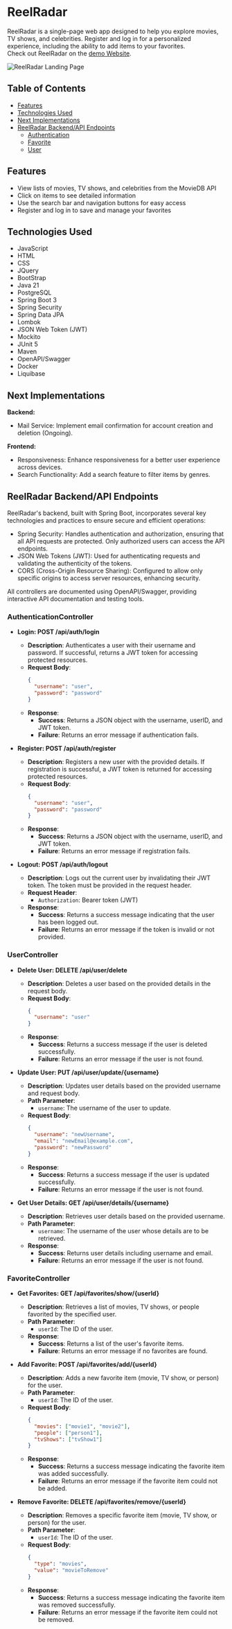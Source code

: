 # ReelRadar

ReelRadar is a single-page web app designed to help you explore movies, TV shows, and celebrities. Register and log in for a personalized experience, including the ability to add items to your favorites.  
Check out ReelRadar on the [demo Website](https://miguelcardoso19.github.io/ReelRadar/#/).

![ReelRadar Landing Page](https://github.com/MiguelCardoso19/ReelRadar/blob/demo/landingpage.jpg)

## Table of Contents

- [Features](#features)
- [Technologies Used](#technologies-used)
- [Next Implementations](#next-implementations)
- [ReelRadar Backend/API Endpoints](#reelradar-backendapi-endpoints)
  - [Authentication](#authenticationcontroller)
  - [Favorite](#favoritecontroller)
  - [User](#usercontroller)

## Features

- View lists of movies, TV shows, and celebrities from the MovieDB API
- Click on items to see detailed information
- Use the search bar and navigation buttons for easy access
- Register and log in to save and manage your favorites

## Technologies Used

- JavaScript 
- HTML 
- CSS 
- JQuery 
- BootStrap 
- Java 21
- PostgreSQL
- Spring Boot 3
- Spring Security
- Spring Data JPA 
- Lombok
- JSON Web Token (JWT) 
- Mockito
- JUnit 5
- Maven
- OpenAPI/Swagger
- Docker
- Liquibase

## Next Implementations

**Backend:**
- Mail Service: Implement email confirmation for account creation and deletion (Ongoing).
  
**Frontend:**
- Responsiveness: Enhance responsiveness for a better user experience across devices.
- Search Functionality: Add a search feature to filter items by genres.

## ReelRadar Backend/API Endpoints

ReelRadar's backend, built with Spring Boot, incorporates several key technologies and practices to ensure secure and efficient operations:

- Spring Security: Handles authentication and authorization, ensuring that all API requests are protected. Only authorized users can access the API endpoints.
- JSON Web Tokens (JWT): Used for authenticating requests and validating the authenticity of the tokens.
- CORS (Cross-Origin Resource Sharing): Configured to allow only specific origins to access server resources, enhancing security.  

All controllers are documented using OpenAPI/Swagger, providing interactive API documentation and testing tools.

### AuthenticationController

- **Login: POST /api/auth/login**
  - **Description**: Authenticates a user with their username and password. If successful, returns a JWT token for accessing protected resources.
  - **Request Body**:
    ```json
    {
      "username": "user",
      "password": "password"
    }
    ```
  - **Response**:
    - **Success**: Returns a JSON object with the username, userID, and JWT token.
    - **Failure**: Returns an error message if authentication fails.

- **Register: POST /api/auth/register**
  - **Description**: Registers a new user with the provided details. If registration is successful, a JWT token is returned for accessing protected resources.
  - **Request Body**:
    ```json
    {
      "username": "user",
      "password": "password"
    }
    ```
  - **Response**:
    - **Success**: Returns a JSON object with the username, userID, and JWT token.
    - **Failure**: Returns an error message if registration fails.

- **Logout: POST /api/auth/logout**
  - **Description**: Logs out the current user by invalidating their JWT token. The token must be provided in the request header.
  - **Request Header**:
    - `Authorization`: Bearer token (JWT)
  - **Response**:
    - **Success**: Returns a success message indicating that the user has been logged out.
    - **Failure**: Returns an error message if the token is invalid or not provided.

### UserController

- **Delete User: DELETE /api/user/delete**
  - **Description**: Deletes a user based on the provided details in the request body.
  - **Request Body**:
    ```json
    {
      "username": "user"
    }
    ```
  - **Response**:
    - **Success**: Returns a success message if the user is deleted successfully.
    - **Failure**: Returns an error message if the user is not found.

- **Update User: PUT /api/user/update/{username}**
  - **Description**: Updates user details based on the provided username and request body.
  - **Path Parameter**:
    - `username`: The username of the user to update.
  - **Request Body**:
    ```json
    {
      "username": "newUsername",
      "email": "newEmail@example.com",
      "password": "newPassword"
    }
    ```
  - **Response**:
    - **Success**: Returns a success message if the user is updated successfully.
    - **Failure**: Returns an error message if the user is not found.

- **Get User Details: GET /api/user/details/{username}**
  - **Description**: Retrieves user details based on the provided username.
  - **Path Parameter**:
    - `username`: The username of the user whose details are to be retrieved.
  - **Response**:
    - **Success**: Returns user details including username and email.
    - **Failure**: Returns an error message if the user is not found.

### FavoriteController

- **Get Favorites: GET /api/favorites/show/{userId}**
  - **Description**: Retrieves a list of movies, TV shows, or people favorited by the specified user.
  - **Path Parameter**:
    - `userId`: The ID of the user.
  - **Response**:
    - **Success**: Returns a list of the user's favorite items.
    - **Failure**: Returns an error message if no favorites are found.

- **Add Favorite: POST /api/favorites/add/{userId}**
  - **Description**: Adds a new favorite item (movie, TV show, or person) for the user.
  - **Path Parameter**:
    - `userId`: The ID of the user.
  - **Request Body**:
    ```json
    {
      "movies": ["movie1", "movie2"],
      "people": ["person1"],
      "tvShows": ["tvShow1"]
    }
    ```
  - **Response**:
    - **Success**: Returns a success message indicating the favorite item was added successfully.
    - **Failure**: Returns an error message if the favorite item could not be added.

- **Remove Favorite: DELETE /api/favorites/remove/{userId}**
  - **Description**: Removes a specific favorite item (movie, TV show, or person) for the user.
  - **Path Parameter**:
    - `userId`: The ID of the user.
  - **Request Body**:
    ```json
    {
      "type": "movies",
      "value": "movieToRemove"
    }
    ```
  - **Response**:
    - **Success**: Returns a success message indicating the favorite item was removed successfully.
    - **Failure**: Returns an error message if the favorite item could not be removed.
